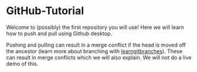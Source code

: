 # GitHub-Tutorial

Welcome to (possibly) the first repository you will use! Here we will learn how to push and pull using Github desktop. 

Pushing and pulling can result in a merge conflict if the head is moved off the ancestor (learn more about branching with [learngitbranches](https://learngitbranching.js.org/?locale=en_US)). These can result in merge conflicts which we will also explain. 
We will not do a live demo of this.
